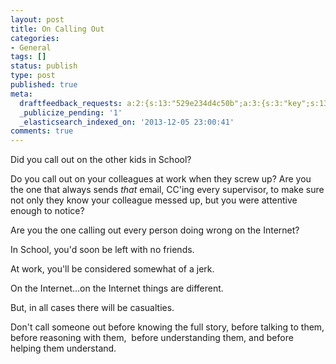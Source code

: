 ```yaml
---
layout: post
title: On Calling Out
categories:
- General
tags: []
status: publish
type: post
published: true
meta:
  draftfeedback_requests: a:2:{s:13:"529e234d4c50b";a:3:{s:3:"key";s:13:"529e234d4c50b";s:4:"time";s:10:"1386095437";s:7:"user_id";s:7:"5078411";}s:13:"529e253a8f208";a:3:{s:3:"key";s:13:"529e253a8f208";s:4:"time";s:10:"1386095930";s:7:"user_id";s:7:"5078411";}}
  _publicize_pending: '1'
  _elasticsearch_indexed_on: '2013-12-05 23:00:41'
comments: true
---
```

Did you call out on the other kids in School?

Do you call out on your colleagues at work when they screw up? Are you the one that always sends <em>that</em> email, CC'ing every supervisor, to make sure not only they know your colleague messed up, but you were attentive enough to notice?

Are you the one calling out every person doing wrong on the Internet?

In School, you'd soon be left with no friends.

At work, you'll be considered somewhat of a jerk.

On the Internet...on the Internet things are different.

But, in all cases there will be casualties.

Don't call someone out before knowing the full story, before talking to them, before reasoning with them,  before understanding them, and before helping them understand.
